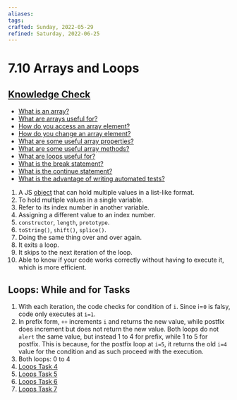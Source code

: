 ```yaml
---
aliases:
tags:
crafted: Sunday, 2022-05-29
refined: Saturday, 2022-06-25
---
```


# 7.10 Arrays and Loops

## [Knowledge Check](https://www.theodinproject.com/paths/foundations/courses/foundations/lessons/fundamentals-part-4#knowledge-check)

- [What is an array?](https://www.w3schools.com/js/js_arrays.asp)
- [What are arrays useful for?](https://www.w3schools.com/js/js_arrays.asp)
- [How do you access an array element?](https://www.w3schools.com/js/js_arrays.asp)
- [How do you change an array element?](https://www.w3schools.com/js/js_arrays.asp)
- [What are some useful array properties?](https://www.w3schools.com/js/js_arrays.asp)
- [What are some useful array methods?](https://www.w3schools.com/js/js_array_methods.asp)
- [What are loops useful for?](https://developer.mozilla.org/en-US/docs/Learn/JavaScript/Building_blocks/Looping_code#why_bother)
- [What is the break statement?](https://developer.mozilla.org/en-US/docs/Learn/JavaScript/Building_blocks/Looping_code#exiting_loops_with_break)
- [What is the continue statement?](https://developer.mozilla.org/en-US/docs/Learn/JavaScript/Building_blocks/Looping_code#skipping_iterations_with_continue)
- [What is the advantage of writing automated tests?](https://www.theodinproject.com/paths/foundations/courses/foundations/lessons/fundamentals-part-4#test-driven-development)

1. A JS [object](https://www.w3schools.com/js/js_objects.asp) that can hold multiple values in a list-like format.
2. To hold multiple values in a single variable.
3. Refer to its index number in another variable.
4. Assigning a different value to an index number.
5. `constructor`, `length`, `prototype`.
6. `toString()`, `shift()`, `splice()`.
7. Doing the same thing over and over again.
8. It exits a loop.
9. It skips to the next iteration of the loop.
10. Able to know if your code works correctly without having to execute it, which is more efficient.

## Loops: While and for Tasks

1. With each iteration, the code checks for condition of `i`. Since i=`0` is falsy, code only executes at `i=1`.
2. In prefix form, `++` increments `i` and returns the new value, while postfix does increment but does not return the new value. Both loops do not `alert` the same value, but instead 1 to 4 for prefix, while 1 to 5 for postfix. This is because, for the postfix loop at `i=5`, it returns the old `i=4` value for the condition and as such proceed with the execution.
3. Both loops: 0 to 4
4. [Loops Task 4](https://codepen.io/raineedust/pen/GROxmgx)
5. [Loops Task 5](https://codepen.io/raineedust/pen/PoORmZB)
6. [Loops Task 6](https://codepen.io/raineedust/pen/PoORmOX)
7. [Loops Task 7](https://codepen.io/raineedust/pen/wvPmqqp)
